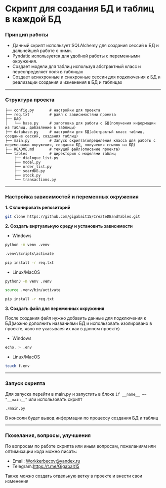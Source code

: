 # Скрипт для создания БД и таблиц в каждой БД

### Принцип работы
- Данный скрипт использует SQLAlchemy для создания сессий к БД и дальнейшей работе с ними.
- Pyndatic используется для удобной работы с переменными окружения.
- Создает модели для таблиц используя абстрактный класс и переопределяет поля в таблицах
- Создает асинхронные и синхронные сессии для подключения к БД и реализации создания и изменения в БД и таблицах
---
### Структура проекта
```
├── config.py       # настройки для проекта
├── req.txt         # файл с зависимостями проекта
├── DAO
│   └── base.py     # заготовка для работы с БД(получения информации из таблиц, добавление в таблицы)
├── database.py     # настройки для БД(абстрактый класс таблиц, создание сессий, создания таблиц)
├── main.py         # Запуск скрипта(определения класса для работы с переменными окружения, создания БД, получения ссылок на БД)
├── README.md       # текущий файл(описание проекта)
└── tables          # директория с моделями таблиц
    ├── dialogue_list.py
    ├── model.py
    ├── order_list.py
    ├── soardDB.py
    ├── stock.py
    └── transactions.py
```
---
### Настройка зависимостей и переменных окружения
**1. Cклонировать репозиторий**
```bash
git clone https://github.com/gigabait15/CreateDBandTables.git
```
**2. Создать виртуальную среду и установить зависимости**
- Windows

```bash
python -m venv .venv 
```
```bash 
.venv\Scripts\activate
```
```bash
pip install -r req.txt
```
- Linux/MacOS

```bash
python3 -m venv .venv 
```
```bash 
source .venv/bin/activate
```
```bash
pip install -r req.txt
```
**3. Создать файл для переменных окружения**

После создания файл нужно добавить данные для подключения к БД(можно дополнить названиями БД и использовать изолировано в проекте, явно не указываея их как в данном проекте)
- Windows
```bash
echo. > .env
```
- Linux/MacOS
```bash
touch f.env
```
---
### Запуск скрипта
Для запуска перейти в main.py и запустить в блоке `if __name__ == "__main__"` или использовать скрипт
```bash
./main.py
```
В консоли будет вывод информации по процессу создания БД и таблиц

---
### Пожелания, вопросы, улучшения
По вопросам по работе скрипта или иным вопросам, пожеланиям или оптимизации кода можно писать:
- Email: Workkerbecov@yandex.ru
- Telegram:https://t.me/Gigabait15

Также можно создать отдельную ветку в проекте и внести свои изменения
